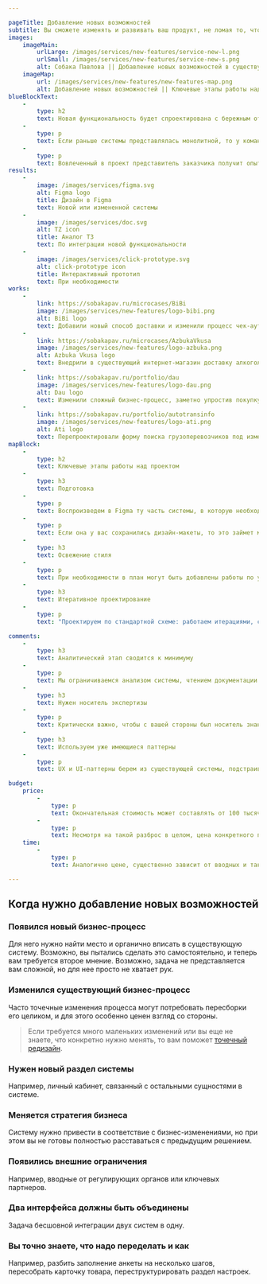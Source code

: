 ```yaml
---

pageTitle: Добавление новых возможностей
subtitle: Вы сможете изменять и развивать ваш продукт, не ломая то, что уже работает.
images:
    imageMain:
        urlLarge: /images/services/new-features/service-new-l.png 
        urlSmall: /images/services/new-features/service-new-s.png
        alt: Собака Павлова || Добавление новых возможностей в существующий продукт
    imageMap:
        url: /images/services/new-features/new-features-map.png
        alt: Добавление новых возможностей || Ключевые этапы работы над проектом
blueBlockText:
    -
        type: h2
        text: Новая функциональность будет спроектирована с бережным отношением к уже существующему интерфейсу
    -
        type: p
        text: Если раньше системы представлялась монолитной, то у команды появится опыт ее изменения и развития.
    -
        type: p
        text: Вовлеченный в проект представитель заказчика получит опыт работы с дизайн-командой, если раньше его не имел.
results:
    -
        image: /images/services/figma.svg
        alt: Figma logo
        title: Дизайн в Figma
        text: Новой или измененной системы
    -
        image: /images/services/doc.svg
        alt: TZ icon
        title: Аналог ТЗ
        text: По интеграции новой функциональности
    -
        image: /images/services/click-prototype.svg
        alt: click-prototype icon
        title: Интерактивный прототип
        text: При необходимости
works:
    -
        link: https://sobakapav.ru/microcases/BiBi
        image: /images/services/new-features/logo-bibi.png
        alt: BiBi logo
        text: Добавили новый способ доставки и изменили процесс чек-аута интернет-магазина.
    -
        link: https://sobakapav.ru/microcases/AzbukaVkusa
        image: /images/services/new-features/logo-azbuka.png
        alt: Azbuka Vkusa logo
        text: Внедрили в существующий интернет-магазин доставку алкоголя.
    -
        link: https://sobakapav.ru/portfolio/dau
        image: /images/services/new-features/logo-dau.png
        alt: Dau logo
        text: Изменили сложный бизнес-процесс, заметно упростив покупку билетов.
    -
        link: https://sobakapav.ru/portfolio/autotransinfo
        image: /images/services/new-features/logo-ati.png
        alt: Ati logo
        text: Перепроектировали форму поиска грузоперевозчиков под изменившиеся вводные.
mapBlock:
    -
        type: h2
        text: Ключевые этапы работы над проектом
    -
        type: h3
        text: Подготовка
    -
        type: p
        text: Воспроизведем в Figma ту часть системы, в которую необходимо добавить новую функциональность.
    -
        type: p
        text: Если она у вас сохранились дизайн-макеты, то это займет меньше времени или вообще не понадобится.
    -
        type: h3
        text: Освежение стиля
    -
        type: p
        text: При необходимости в план могут быть добавлены работы по улучшению UI. Обычно это актуально, когда внедрения существенные, а старая система визуально устарела.    
    -
        type: h3
        text: Итеративное проектирование
    -
        type: p
        text: "Проектируем по стандартной схеме: работаем итерациями, согласовываем с вами, при необходимости — тестируем на пользователях."

comments:
    -
        type: h3
        text: Аналитический этап сводится к минимуму
    -
        type: p
        text: Мы ограничиваемся анализом системы, чтением документации и интервью с заказчиком.
    -
        type: h3
        text: Нужен носитель экспертизы
    -
        type: p
        text: Критически важно, чтобы с вашей стороны был носитель знаний (аналитик, менеджер продукта), который точно знает, какую функциональность требуется внедрить и как все должно работать. И этот человек будет полностью вовлечен в проект. 
    -
        type: h3
        text: Используем уже имеющиеся паттерны
    -
        type: p
        text: UX и UI-паттерны берем из существующей системы, подстраиваясь под имеющийся Look & feel.

budget:
    price: 
        -
            type: p
            text: Окончательная стоимость может составлять от 100 тысяч рублей за изменение небольшого процесса до миллиона и более, если речь идет о внедрение нового раздела.
        -
            type: p
            text: Несмотря на такой разброс в целом, цена конкретного проекта предсказуема и считается с высокой точностью, исходя из вводных.
    time:
        -
            type: p
            text: Аналогично цене, существенно зависит от вводных и также поддается точному планированию.

---
```


## Когда нужно добавление новых возможностей

### Появился новый бизнес-процесс

Для него нужно найти место и органично вписать в существующую систему. Возможно, вы пытались сделать это самостоятельно, и теперь вам требуется второе мнение. Возможно, задача не представляется вам сложной, но для нее просто не хватает рук.

### Изменился существующий бизнес-процесс

Часто точечные изменения процесса могут потребовать пересборки его целиком, и для этого особенно ценен взгляд со стороны.

> Если требуется много маленьких изменений или вы еще не знаете, что конкретно нужно менять, то вам поможет [точечный редизайн](/services/redesign).

### Нужен новый раздел системы

Например, личный кабинет, связанный с остальными сущностями в системе.

### Меняется стратегия бизнеса

Систему нужно привести в соответствие с бизнес-изменениями, но при этом вы не готовы полностью расставаться с предыдущим решением.

### Появились внешние ограничения

Например, вводные от регулирующих органов или ключевых партнеров.

### Два интерфейса должны быть объединены

Задача бесшовной интеграции двух систем в одну.

### Вы точно знаете, что надо переделать и как

Например, разбить заполнение анкеты на несколько шагов, пересобрать карточку товара, переструктурировать раздел настроек.
